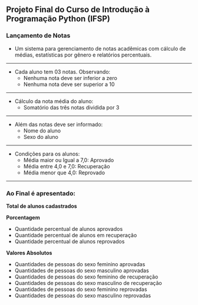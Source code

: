 ## Projeto Final do Curso de Introdução à Programação Python (IFSP)

### Lançamento de Notas

- Um sistema para gerenciamento de notas acadêmicas com cálculo de médias, estatísticas por gênero e relatórios percentuais.
--- 

- Cada aluno tem 03 notas. Observando:
  + Nenhuma nota deve ser inferior a zero
  + Nenhuma nota deve ser superior a 10
---

- Cálculo da nota média do aluno:
  + Somatório das três notas dividida por 3
---

- Além das notas deve ser informado:
     +	Nome do aluno
     +	Sexo do aluno
---

- Condições para os alunos:
     +	Média maior ou Igual a 7,0: Aprovado
     +	Média entre 4,0 e 7,0: Recuperação
     +	Média menor que 4,0: Reprovado
---

 ### Ao Final é apresentado:
      
**Total de alunos cadastrados**

**Porcentagem**
+	Quantidade percentual de alunos aprovados
+	Quantidade percentual de alunos em recuperação
+	Quantidade percentual de alunos reprovados

**Valores Absolutos**
+	Quantidades de pessoas do sexo feminino aprovadas
+	Quantidades de pessoas do sexo masculino aprovadas
+	Quantidades de pessoas do sexo feminino de recuperação
+	Quantidades de pessoas do sexo masculino de recuperação 
+	Quantidades de pessoas do sexo feminino reprovadas
+	Quantidades de pessoas do sexo masculino reprovadas
